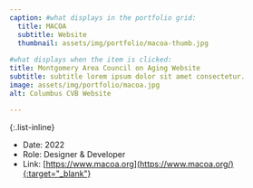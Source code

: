 ```yaml
---
caption: #what displays in the portfolio grid:
  title: MACOA
  subtitle: Website
  thumbnail: assets/img/portfolio/macoa-thumb.jpg
  
#what displays when the item is clicked:
title: Montgomery Area Council on Aging Website
subtitle: subtitle lorem ipsum dolor sit amet consectetur.
image: assets/img/portfolio/macoa.jpg
alt: Columbus CVB Website

---
```



{:.list-inline} 
- Date: 2022
- Role: Designer & Developer
- Link: [https://www.macoa.org](https://www.macoa.org/){:target="_blank"}
